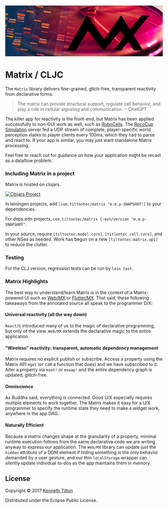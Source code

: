 ![Matrix cell culture](../../images/mx-banner-red.jpg)
# Matrix / CLJC
The `Matrix` library delivers fine-grained, gltch-free, transparent reactivity from declarative forms.

> The matrix can provide structural support, regulate cell behavior, and play a role in cellular signaling and communication. --ChatGPT

The killer app for reactivity is the front-end, but Matrix has been applied successfully to non-GUI work as well, such as [RoboCells](https://sourceforge.net/projects/robocells/). The [RocoCup Simulation](https://www.robocup.org/leagues/23) server fed a UDP stream of complete, player-specific world perception states to player clients every 100ms, which they had to parse and react to. If your app is similar, you may just want standalone Matrix processing.

Feel free to reach out for guidance on how your application might be recast as a dataflow problem.

### Including Matrix in a project
Matrix is hosted on clojars.

[![Clojars Project](https://img.shields.io/clojars/v/com.tiltontec/matrix.svg?include_prereleases)](https://clojars.org/com.tiltontec/matrix)

In leiningen projects, add `[com.tiltontec/matrix "m.m.p-SNAPSHOT"]` to your dependencies.

For deps.edn projects, `com.tiltontec/matrix {:mvn/version "m.m.p-SNAPSHOT"`.

In your source, require `[tiltontec.model.core]`, `[titlontec.cell.core]`, and other NSes as needed. Work has begun on a new `[tiltontec.matrix.api]` to reduce the clutter.

### Testing
For the CLJ version, regression tests can be run by `lein test`.

### Matrix Highlights
The best way to understand/learn Matrix is in the context of a Matrix-powered UI such as [Web/MX](https://github.com/kennytilton/web-mx) or [Flutter/MX](https://github.com/kennytilton/flutter-mx). That said, these following takeaways from the annotated source all speak to the programmer D/X:

#### Universal reactivity (all the way down)
`ReactJS` introduced many of us to the magic of declarative programming, but only of the view. `Web/MX` extends the declarative magic to the entire application. 

#### "Wireless" reactivity: transparent, automatic dependency management
Matrix requires no explicit publish or subscribe. Access a property using the Matrix API `mget` (or call a function that does) and we have subscribed to it. Alter a property via `mset!` or `mswap!` and the entire dependency graph is updated, glitch-free.

#### Omniscience
As Buddha said, everything is connected. Good U/X especially requires multiple elements to work together. The Matrix makes it easy for a U/X programmer to specify  the runtime state they need to make a widget work, anywhere in the app DAG.

#### Naturally Efficient
Because a matrix changes shape at the granularity of a property, minimal runtime execution follows from the same declarative code we are writing anyway to express our application. The `Web/MX` library can update just the `hidden` attribute of a DOM element if hiding something is the only behavior demanded by a user gesture, and our thin `localStorage` wrapper can silently update individual to-dos as the app maintains them in memory. 


## License

Copyright © 2017 [Kenneth Tilton](http://github.com/kennytilton)

Distributed under the Eclipse Public License.
